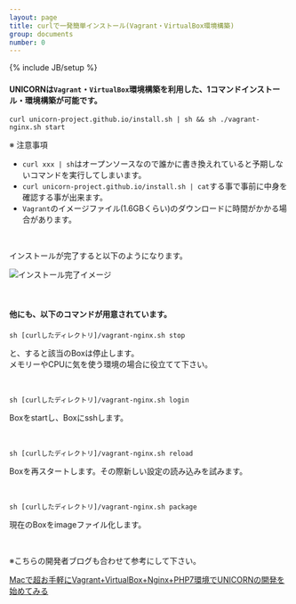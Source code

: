 ```yaml
---
layout: page
title: curlで一発簡単インストール(Vagrant・VirtualBox環境構築)
group: documents
number: 0
---
```

{% include JB/setup %}

#### UNICORNは`Vagrant`・`VirtualBox`環境構築を利用した、1コマンドインストール・環境構築が可能です。

```
curl unicorn-project.github.io/install.sh | sh && sh ./vagrant-nginx.sh start
```

※ 注意事項  

- `curl xxx | sh`はオープンソースなので誰かに書き換えれていると予期しないコマンドを実行してしまいます。
- `curl unicorn-project.github.io/install.sh | cat`する事で事前に中身を確認する事が出来ます。
- `Vagrant`のイメージファイル(1.6GBくらい)のダウンロードに時間がかかる場合があります。

&nbsp;

インストールが完了すると以下のようになります。

![インストール完了イメージ](http://saimushi.github.io/assets/images/2016-10-29-UNICORN-4-001.png)

&nbsp;


#### 他にも、以下のコマンドが用意されています。

```
sh [curlしたディレクトリ]/vagrant-nginx.sh stop
```

と、すると該当のBoxは停止します。  
メモリーやCPUに気を使う環境の場合に役立てて下さい。

&nbsp;

```
sh [curlしたディレクトリ]/vagrant-nginx.sh login
```

Boxをstartし、Boxにsshします。

&nbsp;

```
sh [curlしたディレクトリ]/vagrant-nginx.sh reload
```

Boxを再スタートします。その際新しい設定の読み込みを試みます。

&nbsp;


```
sh [curlしたディレクトリ]/vagrant-nginx.sh package
```

現在のBoxをimageファイル化します。

&nbsp;

※こちらの開発者ブログも合わせて参考にして下さい。

<a href="http://saimushi.github.io/reference/2016/10/29/UNICORN-4.html" target="_blank">Macで超お手軽にVagrant+VirtualBox+Nginx+PHP7環境でUNICORNの開発を始めてみる</a>


